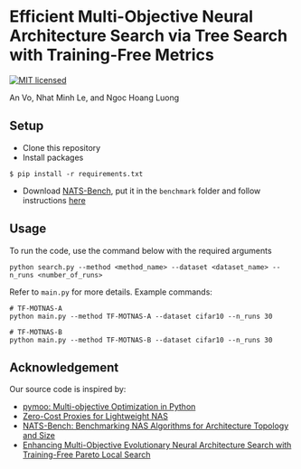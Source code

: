 # Efficient Multi-Objective Neural Architecture Search via Tree Search with Training-Free Metrics
[![MIT licensed](https://img.shields.io/badge/license-MIT-brightgreen.svg)](LICENSE)

An Vo, Nhat Minh Le, and Ngoc Hoang Luong

## Setup
- Clone this repository
- Install packages
```
$ pip install -r requirements.txt
```
- Download [NATS-Bench](https://drive.google.com/drive/folders/17S2Xg_rVkUul4KuJdq0WaWoUuDbo8ZKB), put it in the `benchmark` folder and follow instructions [here](https://github.com/D-X-Y/NATS-Bench)
## Usage
To run the code, use the command below with the required arguments

```shell
python search.py --method <method_name> --dataset <dataset_name> --n_runs <number_of_runs>
```

Refer to `main.py` for more details.
Example commands:
```shell
# TF-MOTNAS-A
python main.py --method TF-MOTNAS-A --dataset cifar10 --n_runs 30

# TF-MOTNAS-B
python main.py --method TF-MOTNAS-B --dataset cifar10 --n_runs 30
```


## Acknowledgement
Our source code is inspired by:
- [pymoo: Multi-objective Optimization in Python](https://github.com/anyoptimization/pymoo)
- [Zero-Cost Proxies for Lightweight NAS](https://github.com/SamsungLabs/zero-cost-nas)
- [NATS-Bench: Benchmarking NAS Algorithms for Architecture Topology and Size](https://github.com/D-X-Y/NATS-Bench)
- [Enhancing Multi-Objective Evolutionary Neural Architecture Search with Training-Free Pareto Local Search](https://github.com/ELO-Lab/MOENAS-TF-PSI)
